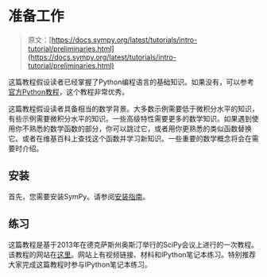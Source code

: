 # 准备工作

> 原文：[https://docs.sympy.org/latest/tutorials/intro-tutorial/preliminaries.html](https://docs.sympy.org/latest/tutorials/intro-tutorial/preliminaries.html)

这篇教程假设读者已经掌握了Python编程语言的基础知识。如果没有，可以参考[官方Python教程](https://docs.python.org/3/tutorial/index.html)，这个教程非常优秀。

这篇教程假设读者具备相当的数学背景。大多数示例需要低于微积分水平的知识，有些示例需要微积分水平的知识。一些高级特性需要更多的数学知识。如果遇到使用你不熟悉的数学函数的部分，你可以跳过它，或者用你更熟悉的类似函数替换它。或者在维基百科上查找这个函数并学习新知识。一些重要的数学概念将会在需要时介绍。

## 安装

首先，您需要安装SymPy。请参阅[安装指南](../../install.html#installation)。

## 练习

这篇教程是基于2013年在德克萨斯州奥斯汀举行的SciPy会议上进行的一次教程。该教程的网站在[这里](https://certik.github.io/scipy-2013-tutorial/html/index.html)。网站上有视频链接、材料和IPython笔记本练习。特别推荐大家完成这篇教程时参与IPython笔记本练习。
